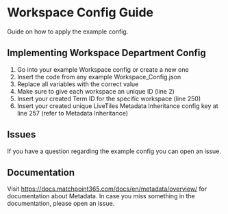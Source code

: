 # Workspace Config Guide
Guide on how to apply the example config.

## Implementing Workspace Department Config
1. Go into your example Workspace config or create a new one
2. Insert the code from any example Workspace_Config.json
3. Replace all variables with the correct value
4. Make sure to give each workspace an unique ID (line 2)
5. Insert your created Term ID for the specific workspace (line 250)
6. Insert your created unique LiveTiles Metadata Inheritance config key at line 257 (refer to Metadata Inheritance)

## Issues
If you have a question regarding the example config you can open an issue.

## Documentation
Visit https://docs.matchpoint365.com/docs/en/metadata/overview/ for documentation about Metadata.
In case you miss something in the documentation, please open an issue.